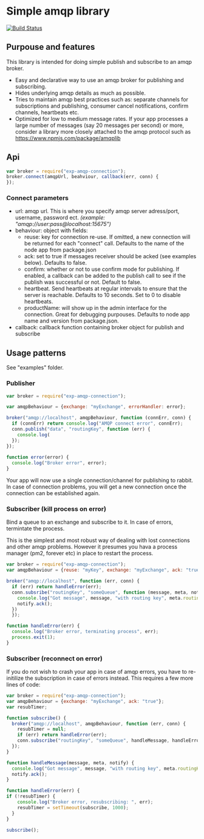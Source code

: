 # Simple amqp library

[![Build Status](https://travis-ci.org/ExpressenAB/exp-amqp-connection.svg?branch=master)](https://travis-ci.org/ExpressenAB/exp-amqp-connection)

## Purpouse and features

This library is intended for doing simple publish and subscribe to an amqp broker.

- Easy and declarative way to use an amqp broker for publishing and subscribing.
- Hides underlying amqp details as much as possible.
- Tries to maintain amqp best practices such as: separate channels for subscriptions and publishing, consumer cancel notifications, confirm channels, heartbeats etc.
- Optimized for low to medium message rates. If your app processes a large number of messages (say 20 messages per second) or more,
  consider a library more closely attached to the amqp protocol such as https://www.npmjs.com/package/amqplib

## Api

```js
var broker = require("exp-amqp-connection");
broker.connect(amqpUrl, beahviour, callback(err, conn) {
});
```

### Connect parameters
* url: amqp url. This is where you specify amqp server adress/port, username, password ect.
*(example: "amqp://user:pass@localhost:15675")*
* behaviour: object with fields:
  * reuse: key for connection re-use. If omitted, a new connection will be returned for each "connect" call. Defaults to the name of the node app from package.json
  * ack: set to true if messages receiver should be acked (see examples below). Defaults to false.
  * confirm: whether or not to use confirm mode for publishing. If enabled, a callback can be added to the publish call to see if the publish was successful or not. Default to false.
  * heartbeat. Send heartbeats at regular intervals to ensure that the server is reachable. Defaults to 10 seconds. Set to 0 to disable heartbeats.
  * productName: will show up in the admin interface for the connection. Great for debugging purpouses. Defaults to node app name and version from package.json.
* callback: callback function containing broker object for publish and subscribe


## Usage patterns

See "examples" folder.

### Publisher

```js
var broker = require("exp-amqp-connection");

var amqpBehaviour = {exchange: "myExchange", errorHandler: error};

broker("amqp://localhost", amqpBehaviour, function (connErr, conn) {
  if (connErr) return console.log("AMQP connect error", connErr);
  conn.publish("data", "routingKey", function (err) {
    console.log(
  });
});
  
function error(error) {
  console.log("Broker error", error);
}
```

Your app will now use a single connection/channel for publishing to rabbit. In case of connection problems, you will get a new connection
once the connection can be established again. 

### Subscriber (kill process on error)

Bind a queue to an exchange and subscribe to it. In case of errors, termintate the process.

This is the simplest and most robust way of dealing with lost connections and other amqp problems.
However it presumes you hava a process manager (pm2, forever etc) in place to restart the process.

```js
var broker = require("exp-amqp-connection");
var amqpBehaviour = {reuse: "myKey", exchange: "myExchange", ack: "true". errorHandler = error};

broker("amqp://localhost", function (err, conn) {
  if (err) return handleError(err);
  conn.subsribe("routingKey", "someQueue", function (message, meta, notify) {
    console.log("Got message", message, "with routing key", meta.routingKey);
    notify.ack();
  })
  });

function handleError(err) {
  console.log("Broker error, terminating process", err);
  process.exit(1);
}

```


### Subscriber (reconnect on error)

If you do not wish to crash your app in case of amqp errors, you have to re-initilize the subscription in case of errors instead.
This requires a few more lines of code:

```js
var broker = require("exp-amqp-connection");
var amqpBehaviour = {exchange: "myExchange", ack: "true"};
var resubTimer;

function subscribe() {
  broker("amqp://localhost", amqpBehaviour, function (err, conn) {
    resubTimer = null;
    if (err) return handleError(err);
    conn.subscribe("routingKey", "someQueue", handleMessage, handleError);
  });
}

function handleMessage(message, meta, notify) {
  console.log("Got message", message, "with routing key", meta.routingKey);
  notify.ack();
}

function handleError(err) {
if (!resubTimer) {
    console.log("Broker error, resubscribing: ", err);
    resubTimer = setTimeout(subscribe, 1000);
  }
}

subscribe();
```



